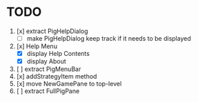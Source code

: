 # TODO

1) [x] extract PigHelpDialog
    * [ ] make PigHelpDialog keep track if it needs to be displayed
2) [x] Help Menu
    * [x] display Help Contents
    * [x] display About
3) [ ] extract PigMenuBar
4) [x] addStrategyItem method
5) [x] move NewGamePane to top-level
6) [ ] extract FullPigPane